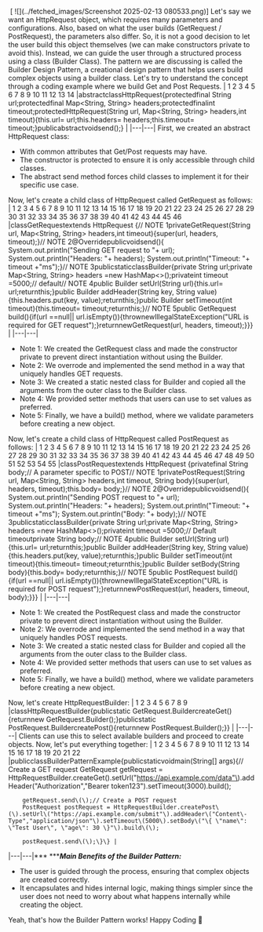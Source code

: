  [
![](../fetched_images/Screenshot 2025-02-13 080533.png)]
Let's say we want an HttpRequest object, which requires many parameters and configurations. Also, based on what the user builds \(GetRequest / PostRequest\), the parameters also differ. So, it is not a good decision to let the user build this object themselves \(we can make constructors private to avoid this\). Instead, we can guide the user through a structured process using a class \(Builder Class\). The pattern we are discussing is called the Builder Design Pattern, a creational design pattern that helps users build complex objects using a builder class.
Let's try to understand the concept through a coding example where we build Get and Post Requests.
|  1
 2
 3
 4
 5
 6
 7
 8
 9
10
11
12
13
14 |abstractclassHttpRequest\{protectedfinal String url;protectedfinal Map<String, String> headers;protectedfinalint timeout;protectedHttpRequest\(String url, Map<String, String> headers,int timeout\)\{this.url= url;this.headers= headers;this.timeout= timeout;\}publicabstractvoidsend\(\);\} |
|---|---|
First, we created an abstract HttpRequest class:
* With common attributes that Get/Post requests may have.
* The constructor is protected to ensure it is only accessible through child classes.
* The abstract send method forces child classes to implement it for their specific use case.

Now, let's create a child class of HttpRequest called GetRequest as follows:
|  1
 2
 3
 4
 5
 6
 7
 8
 9
10
11
12
13
14
15
16
17
18
19
20
21
22
23
24
25
26
27
28
29
30
31
32
33
34
35
36
37
38
39
40
41
42
43
44
45
46 |classGetRequestextends HttpRequest \{// NOTE 1privateGetRequest\(String url, Map<String, String> headers,int timeout\)\{super\(url, headers, timeout\);\}// NOTE 2@Overridepublicvoidsend\(\)\{
        System.out.println\("Sending GET request to "\+ url\);
        System.out.println\("Headers: "\+ headers\);
        System.out.println\("Timeout: "\+ timeout \+"ms"\);\}// NOTE 3publicstaticclassBuilder\{private String url;private Map<String, String> headers =new HashMap<>\(\);privateint timeout =5000;// default// NOTE 4public Builder setUrl\(String url\)\{this.url= url;returnthis;\}public Builder addHeader\(String key, String value\)\{this.headers.put\(key, value\);returnthis;\}public Builder setTimeout\(int timeout\)\{this.timeout= timeout;returnthis;\}// NOTE 5public GetRequest build\(\)\{if\(url ==null|| url.isEmpty\(\)\)\{thrownewIllegalStateException\("URL is required for GET request"\);\}returnnewGetRequest\(url, headers, timeout\);\}\}\} |
|---|---|
* Note 1: We created the GetRequest class and made the constructor private to prevent direct instantiation without using the Builder.
* Note 2: We overrode and implemented the send method in a way that uniquely handles GET requests.
* Note 3: We created a static nested class for Builder and copied all the arguments from the outer class to the Builder class.
* Note 4: We provided setter methods that users can use to set values as preferred.
* Note 5: Finally, we have a build\(\) method, where we validate parameters before creating a new object.

Now, let's create a child class of HttpRequest called PostRequest as follows:
|  1
 2
 3
 4
 5
 6
 7
 8
 9
10
11
12
13
14
15
16
17
18
19
20
21
22
23
24
25
26
27
28
29
30
31
32
33
34
35
36
37
38
39
40
41
42
43
44
45
46
47
48
49
50
51
52
53
54
55 |classPostRequestextends HttpRequest \{privatefinal String body;// A parameter specific to POST// NOTE 1privatePostRequest\(String url, Map<String, String> headers,int timeout, String body\)\{super\(url, headers, timeout\);this.body= body;\}// NOTE 2@Overridepublicvoidsend\(\)\{
        System.out.println\("Sending POST request to "\+ url\);
        System.out.println\("Headers: "\+ headers\);
        System.out.println\("Timeout: "\+ timeout \+"ms"\);
        System.out.println\("Body: "\+ body\);\}// NOTE 3publicstaticclassBuilder\{private String url;private Map<String, String> headers =new HashMap<>\(\);privateint timeout =5000;// Default timeoutprivate String body;// NOTE 4public Builder setUrl\(String url\)\{this.url= url;returnthis;\}public Builder addHeader\(String key, String value\)\{this.headers.put\(key, value\);returnthis;\}public Builder setTimeout\(int timeout\)\{this.timeout= timeout;returnthis;\}public Builder setBody\(String body\)\{this.body= body;returnthis;\}// NOTE 5public PostRequest build\(\)\{if\(url ==null|| url.isEmpty\(\)\)\{thrownewIllegalStateException\("URL is required for POST request"\);\}returnnewPostRequest\(url, headers, timeout, body\);\}\}\} |
|---|---|
* Note 1: We created the PostRequest class and made the constructor private to prevent direct instantiation without using the Builder.
* Note 2: We overrode and implemented the send method in a way that uniquely handles POST requests.
* Note 3: We created a static nested class for Builder and copied all the arguments from the outer class to the Builder class.
* Note 4: We provided setter methods that users can use to set values as preferred.
* Note 5: Finally, we have a build\(\) method, where we validate parameters before creating a new object.

Now, let's create HttpRequestBuilder:
| 1
2
3
4
5
6
7
8
9 |classHttpRequestBuilder\{publicstatic GetRequest.BuildercreateGet\(\)\{returnnew GetRequest.Builder\(\);\}publicstatic PostRequest.BuildercreatePost\(\)\{returnnew PostRequest.Builder\(\);\}\} |
|---|---|
Clients can use this to select available builders and proceed to create objects.
Now, let's put everything together:
|  1
 2
 3
 4
 5
 6
 7
 8
 9
10
11
12
13
14
15
16
17
18
19
20
21
22 |publicclassBuilderPatternExample\{publicstaticvoidmain\(String\[\] args\)\{// Create a GET request
        GetRequest getRequest = HttpRequestBuilder.createGet\(\).setUrl\("https://api.example.com/data"\).addHeader\("Authorization","Bearer token123"\).setTimeout\(3000\).build\(\);

        getRequest.send\(\);// Create a POST request
        PostRequest postRequest = HttpRequestBuilder.createPost\(\).setUrl\("https://api.example.com/submit"\).addHeader\("Content\-Type","application/json"\).setTimeout\(5000\).setBody\("\{ \"name\": \"Test User\", \"age\": 30 \}"\).build\(\);

        postRequest.send\(\);\}\} |
|---|---|***
******Main Benefits of the Builder Pattern:***
* The user is guided through the process, ensuring that complex objects are created correctly.
* It encapsulates and hides internal logic, making things simpler since the user does not need to worry about what happens internally while creating the object.

Yeah, that's how the Builder Pattern works\!
Happy Coding 🙌
